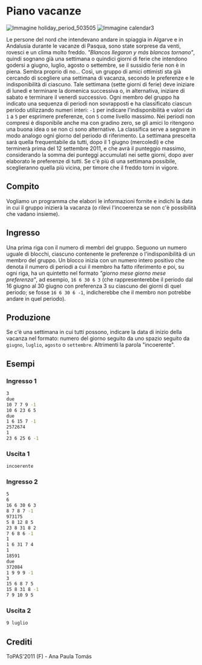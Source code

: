 Piano vacanze
===============

![Immagine holiday_period_503505](./holiday_period_503505.jpg) ![Immagine calendar3](./calendar3.png)

Le persone del nord che intendevano andare in spiaggia in Algarve e in Andalusia durante le vacanze di Pasqua, sono state sorprese da venti, rovesci e un clima molto freddo. _"Blancos llegaron y más blancos tornano"_, quindi sognano già una settimana o quindici giorni di ferie che intendono godersi a giugno, luglio, agosto o settembre, se il sussidio ferie non è in piena. Sembra proprio di no... Così, un gruppo di amici ottimisti sta già cercando di scegliere una settimana di vacanza, secondo le preferenze e le indisponibilità di ciascuno. Tale settimana (sette giorni di ferie) deve iniziare di lunedì e terminare la domenica successiva o, in alternativa, iniziare di sabato e terminare il venerdì successivo. Ogni membro del gruppo ha indicato una sequenza di periodi non sovrapposti e ha classificato ciascun periodo utilizzando numeri interi: `-1` per indicare l'indisponibilità e valori da `1` a `5` per esprimere preferenze, con `5` come livello massimo. Nei periodi non compresi è disponibile anche ma con gradino zero, se gli amici lo ritengono una buona idea o se non ci sono alternative. La classifica serve a segnare in modo analogo ogni giorno del periodo di riferimento. La settimana prescelta sarà quella frequentabile da tutti, dopo il 1 giugno (mercoledì) e che terminerà prima del 12 settembre 2011, e che avrà il punteggio massimo, considerando la somma dei punteggi accumulati nei sette giorni, dopo aver elaborato le preferenze di tutti. Se c'è più di una settimana possibile, sceglieranno quella più vicina, per timore che il freddo torni in vigore.


Compito
------

Vogliamo un programma che elabori le informazioni fornite e indichi la data in cui il gruppo inizierà la vacanza (o rilevi l'incoerenza se non c'è possibilità che vadano insieme).


Ingresso
-----

Una prima riga con il numero di membri del gruppo. Seguono un numero uguale di blocchi, ciascuno contenente le preferenze o l'indisponibilità di un membro del gruppo. Un blocco inizia con un numero intero positivo che denota il numero di periodi a cui il membro ha fatto riferimento e poi, su ogni riga, ha un quintetto nel formato _"giorno mese giorno mese preferenza"_, ad esempio, `16 6 30 6 3` (che rappresenterebbe il periodo dal 16 giugno al 30 giugno con preferenza 3 su ciascuno dei giorni di quel periodo; se fosse `16 6 30 6 -1`, indicherebbe che il membro non potrebbe andare in quel periodo).


Produzione
------

Se c'è una settimana in cui tutti possono, indicare la data di inizio della vacanza nel formato: numero del giorno seguito da uno spazio seguito da `giugno`, `luglio`, `agosto` o `settembre`. Altrimenti la parola "incoerente".


Esempi
--------

### Ingresso 1

```sh
3
due
10 7 7 9 -1
10 6 23 6 5
due
1 6 15 7 -1
2572674
1
23 6 25 6 -1
```

### Uscita 1

```sh
incoerente
```

### Ingresso 2

```sh
5
6
16 6 30 6 3
8 7 8 7 -1
973175
5 8 12 8 5
23 8 31 8 2
7 6 8 6 -1
1
1 6 31 7 4
1
18591
due
372084
1 9 9 9 -1
3
15 6 8 7 5
15 8 31 8 -1
7 9 10 9 5
```

### Uscita 2

```sh
9 luglio
```


Crediti
--------

ToPAS'2011 (F) - Ana Paula Tomás